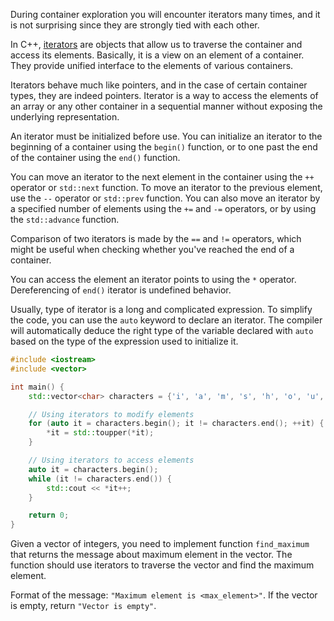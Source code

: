 During container exploration you will encounter iterators many times, and it is not surprising since they are strongly tied with each other. 

In C++, [iterators](https://en.cppreference.com/w/cpp/iterator) are objects that allow us to traverse the container and access its elements. Basically, it is a view on an element of a container. They provide unified interface to the elements of various containers.

Iterators behave much like pointers, and in the case of certain container types, they are indeed pointers. Iterator is a way to access the elements of an array or any other container in a sequential manner without exposing the underlying representation.

An iterator must be initialized before use. You can initialize an iterator to the beginning of a container using the `begin()` function, or to one past the end of the container using the `end()` function.

You can move an iterator to the next element in the container using the `++` operator or `std::next` function. To move an iterator to the previous element, use the `--` operator or `std::prev` function. You can also move an iterator by a specified number of elements using the `+=` and `-=` operators, or by using the `std::advance` function. 

Comparison of two iterators is made by the `==` and `!=` operators, which might be useful when checking whether you've reached the end of a container.

You can access the element an iterator points to using the `*` operator. Dereferencing of `end()` iterator is undefined behavior.

Usually, type of iterator is a long and complicated expression. To simplify the code, you can use the `auto` keyword to declare an iterator. The compiler will automatically deduce the right type of the variable declared with `auto` based on the type of the expression used to initialize it.

```cpp
#include <iostream>
#include <vector>

int main() {
    std::vector<char> characters = {'i', 'a', 'm', 's', 'h', 'o', 'u', 't', 'i', 'n', 'g'};

    // Using iterators to modify elements
    for (auto it = characters.begin(); it != characters.end(); ++it) {
        *it = std::toupper(*it);
    }

    // Using iterators to access elements
    auto it = characters.begin();
    while (it != characters.end()) {
        std::cout << *it++;
    }

    return 0;
}
```

Given a vector of integers, you need to implement function `find_maximum` that returns the message about maximum element in the vector. The function should use iterators to traverse the vector and find the maximum element.

Format of the message: `"Maximum element is <max_element>"`.
If the vector is empty, return `"Vector is empty"`.